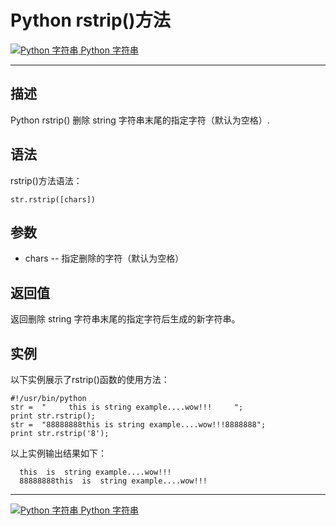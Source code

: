 Python rstrip()方法
=================

 [![Python 字符串](../images/up.gif) Python 字符串](python-strings.html)

* * *

描述
--

Python rstrip() 删除 string 字符串末尾的指定字符（默认为空格）.

语法
--

rstrip()方法语法：
```
str.rstrip([chars])
```
参数
--

*   chars -- 指定删除的字符（默认为空格）

返回值
---

返回删除 string 字符串末尾的指定字符后生成的新字符串。

实例
--

以下实例展示了rstrip()函数的使用方法：
```
#!/usr/bin/python  
str =  "     this is string example....wow!!!     ";   
print str.rstrip();  
str =  "88888888this is string example....wow!!!8888888";   
print str.rstrip('8');
```
以上实例输出结果如下：
```
  this  is  string example....wow!!!   
  88888888this  is  string example....wow!!!
```
* * *

 [![Python 字符串](../images/up.gif) Python 字符串](python-strings.html)
